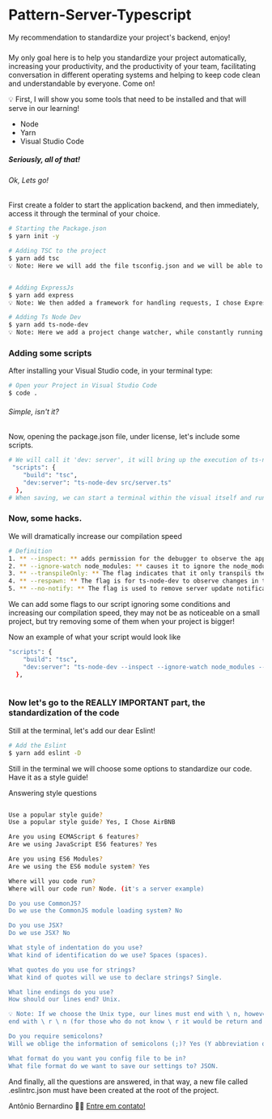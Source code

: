 # Pattern-Server-Typescript
 My recommendation to standardize your project's backend, enjoy!


### 
My only goal here is to help you standardize your project automatically, increasing your productivity, and the productivity of your team, facilitating conversation in different operating systems and helping to keep code clean and understandable by everyone. Come on!


💡 First, I will show you some tools that need to be installed and that will serve in our learning!

  - Node
  - Yarn
  - Visual Studio Code

##### Seriously, all of that!
###### Ok, Lets go!


First create a folder to start the application backend, and then immediately, access it through the terminal of your choice.

```bash
# Starting the Package.json
$ yarn init -y

# Adding TSC to the project
$ yarn add tsc
💡 Note: Here we will add the file tsconfig.json and we will be able to convert all Typescript code into Javascript


# Adding ExpressJs
$ yarn add express
💡 Note: We then added a framework for handling requests, I chose ExpressJs

# Adding Ts Node Dev
$ yarn add ts-node-dev
💡 Note: Here we add a project change watcher, while constantly running the server

```

### Adding some scripts
After installing your Visual Studio code, in your terminal type:

```bash
# Open your Project in Visual Studio Code
$ code .

```
###### Simple, isn't it?

Now, opening the package.json file, under license, let's include some scripts.

```bash
# We will call it 'dev: server', it will bring up the execution of ts-node-dev on top of our server.js file
 "scripts": {
    "build": "tsc",
    "dev:server": "ts-node-dev src/server.ts"
  },
# When saving, we can start a terminal within the visual itself and run the command 'yarn dev:server'


```
### Now, some hacks.

We will dramatically increase our compilation speed

```bash
# Definition
1. ** --inspect: ** adds permission for the debugger to observe the application.
2. ** --ignore-watch node_modules: ** causes it to ignore the node_modules folder when executing the project
3. ** --transpileOnly: ** The flag indicates that it only transpils the code and does not check whether it is right or wrong.
4. ** --respawn: ** The flag is for ts-node-dev to observe changes in the code, to transpile and auto-reload the application.
5. ** --no-notify: ** The flag is used to remove server update notifications from the node.
```
We can add some flags to our script ignoring some conditions and increasing our compilation speed, they may not be as noticeable on a small project, but try removing some of them when your project is bigger!

Now an example of what your script would look like

```bash
"scripts": {
    "build": "tsc",
    "dev:server": "ts-node-dev --inspect --ignore-watch node_modules --transpileOnly src/server.ts"
  },
  
```
### Now let's go to the REALLY IMPORTANT part, the standardization of the code

Still at the terminal, let's add our dear Eslint!

```bash
# Add the Eslint
$ yarn add eslint -D

```
Still in the terminal we will choose some options to standardize our code.
Have it as a style guide!

Answering style questions

```bash

Use a popular style guide?
Use a popular style guide? Yes, I Chose AirBNB

Are you using ECMAScript 6 features?
Are we using JavaScript ES6 features? Yes

Are you using ES6 Modules?
Are we using the ES6 module system? Yes

Where will you code run?
Where will our code run? Node. (it's a server example)

Do you use CommonJS?
Do we use the CommonJS module loading system? No

Do you use JSX?
Do we use JSX? No

What style of indentation do you use?
What kind of identification do we use? Spaces (spaces).

What quotes do you use for strings?
What kind of quotes will we use to declare strings? Single.

What line endings do you use?
How should our lines end? Unix.

💡 Note: If we choose the Unix type, our lines must end with \ n, however, when we choose Windows they must 
end with \ r \ n (for those who do not know \ r it would be return and \ n would be line).

Do you require semicolons?
Will we oblige the information of semicolons (;)? Yes (Y abbreviation of yes).

What format do you want you config file to be in?
What file format do we want to save our settings to? JSON.
```
And finally, all the questions are answered, in that way, a new file called .eslintrc.json must have been created at the root of the project.

Antônio Bernardino 👋🏽 [Entre em contato!](https://www.linkedin.com/in/tony-silva/)

